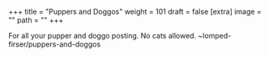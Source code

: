 
+++
title = "Puppers and Doggos"
weight = 101
draft = false
[extra]
image = ""
path = ""
+++

For all your pupper and doggo posting.  No cats allowed.
~lomped-firser/puppers-and-doggos
